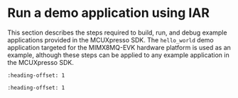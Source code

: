 # Run a demo application using IAR

This section describes the steps required to build, run, and debug example applications provided in the MCUXpresso SDK. The `hello_world` demo application targeted for the MIMX8MQ-EVK hardware platform is used as an example, although these steps can be applied to any example application in the MCUXpresso SDK.


```{include} ../topics/build_an_example_application_002.md
:heading-offset: 1
```

```{include} ../topics/run_an_example_application_001.md
:heading-offset: 1
```

